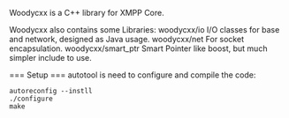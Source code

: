 Woodycxx is a C++ library for XMPP Core.

Woodycxx also contains some Libraries:
    woodycxx/io             I/O classes for base and network, designed as Java usage.
    woodycxx/net            For socket encapsulation.
    woodycxx/smart_ptr      Smart Pointer like boost, but much simpler include to use.

=== Setup ===
    autotool is need to configure and compile the code:
    
    autoreconfig --instll
    ./configure
    make

